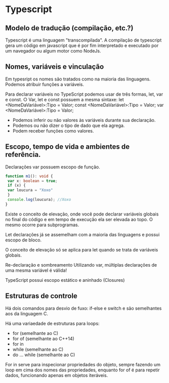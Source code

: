 # Typescript

## Modelo de tradução (compilação, etc.?)

Typescript é uma linguagem "transcompilada". A compilação de typescript gera um código em javascript que é por fim interpretado e executado por um navegador ou algum motor como NodeJs.

## Nomes, variáveis e vinculação

Em typesript os nomes são tratados como na maioria das linguagens. Podemos atribuir funções a variáveis.

Para declarar variáveis no TypeScript podemos usar de três formas, let,
var e const.
○ Var, let e const possuem a mesma sintaxe:
let <NomeDaVariável>:Tipo = Valor;
const <NomeDaVariável>:Tipo = Valor;
var <NomeDaVariável>:Tipo = Valor;

- Podemos inferir ou não valores às variáveis durante sua declaração.
- Podemos ou não dizer o tipo de dado que ela agrega.
- Podem receber funções como valores.

## Escopo, tempo de vida e ambientes de referência.

Declarações var possuem escopo de função.

```Typescript
function m1(): void {
 var x: boolean = true;
 if (x) {
 var loucura = "Xoxo"
 }
 console.log(loucura); //Xoxo
}
```

Existe o conceito de elevação, onde você pode declarar
variáveis globais no final do código e em tempo de execução ela ser
elevada ao topo. O mesmo ocorre para subprogramas.

Let declarações já se assemelham com a maioria das linguagens e
possui escopo de bloco.

O conceito de elevação só se aplica para let quando se trata de variáveis
globais.

Re-declaração e sombreamento
Utilizando var, múltiplas declarações de uma mesma variável é
válida!

TypeScript possui escopo estático e aninhado (Closures)

## Estruturas de controle

Há dois comandos para desvio de fuxo: if-else e switch e são semelhantes aos da linguagem C.

Há uma variaedade de estruturas para loops:

- for (semelhante ao C)
- for of (semelhante ao C++14)
- for in
- while (semelhante ao C)
- do … while (semelhante ao C)

For in serve para inspecionar propriedades do objeto, sempre
fazendo um loop em cima dos nomes das propriedades, enquanto
for of é para repetir dados, funcionando apenas em objetos iteráveis.
